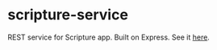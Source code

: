 # scripture-service

REST service for Scripture app. Built on Express. See it [here](https://ishero.dev/scripture).